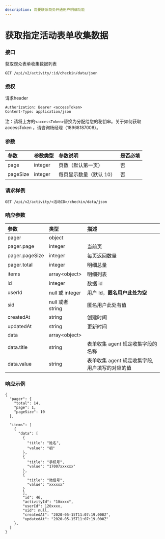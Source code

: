 ```yaml
---
description: 需要联系商务开通用户明细功能
---
```


# 获取指定活动表单收集数据

### 接口

获取观众表单收集数据列表

```text
GET /api/v2/activity/:id/checkin/data/json
```

### 授权

 请求header

```text
Authorization: Bearer <accessToken>
Content-Type: application/json
```

注：请将上方的`<accessToken>`替换为分配给您的秘钥串。关于如何获取 accessToken ，请咨询杨经理（18968187008）。

### 参数

| 参数 | 参数类型 | 参数说明 | 是否必填 |
| :--- | :--- | :--- | :--- |
| page | integer | 页数（默认第一页） | 否 |
| pageSize | integer | 每页显示数量（默认 10） | 否 |

### 请求样例

```text
GET /api/v2/activity/<活动ID>/checkin/data/json
```

### 响应参数

| 参数 | 类型 | 描述 |
| :--- | :--- | :--- |
| pager | object |  |
| pager.page | integer | 当前页 |
| pager.pageSize | integer | 每页返回数量 |
| pager.total | integer | 明细总量 |
| items | array&lt;object&gt; | 明细列表 |
| id | integer | 数据 id |
| userId | null 或 integer | 用户 Id，**匿名用户此处为空** |
| sid | null 或者 string | 匿名用户此处有值 |
| createdAt | string | 创建时间 |
| updatedAt | string | 更新时间 |
| data | array&lt;object&gt; |  |
| data.title | string | 表单收集 agent 规定收集字段的名称 |
| data.value | string | 表单收集 agent 规定收集字段,用户填写的对应的值 |

### 响应示例

```text
{
  "pager": {
    "total": 14,
    "page": 1,
    "pageSize": 10
  },
  
  "items": [
    {
      "data": [
        {
          "title": "姓名",
          "value": "初"
        },
        {
          "title": "手机号",
          "value": "17007xxxxxx"
        },
        {
          "title": "微信号",
          "value": "xxxxxx"
        }
        ],
        "id": 46,
        "activityId": "10xxxx",
        "userId": 120xxxx,
        "sid": null,
        "createdAt": "2020-05-15T11:07:19.000Z",
        "updatedAt": "2020-05-15T11:07:19.000Z"
    },
  ]
}
```

